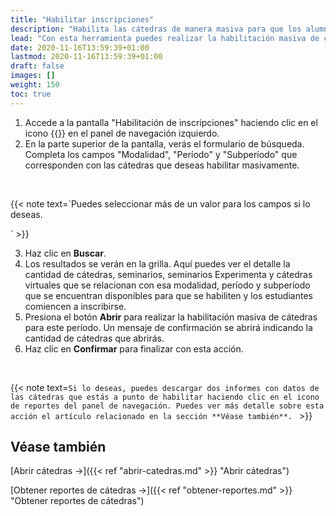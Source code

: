 ```yaml
---
title: "Habilitar inscripciones"
description: "Habilita las cátedras de manera masiva para que los alumnos puedan inscribirse."
lead: "Con esta herramienta puedes realizar la habilitación masiva de cátedras para una modalidad, período y subperíodo de manera fácil y rápida. Una vez que estas cátedras estén abiertas para un período, los estudiantes podrán comenzar a inscribirse en ellas."
date: 2020-11-16T13:59:39+01:00
lastmod: 2020-11-16T13:59:39+01:00
draft: false
images: []
weight: 150
toc: true
---
```


1. Accede a la pantalla "Habilitación de inscripciones" haciendo clic en el icono {{<inline-icon image="calendar.png" alt="calendar icon">}} en el panel de navegación izquierdo. 
1. En la parte superior de la pantalla, verás el formulario de búsqueda. Completa los campos "Modalidad", "Período" y "Subperíodo" que corresponden con las cátedras que deseas habilitar masivamente.
<br>

{{< note text=`Puedes seleccionar más de un valor para los campos si lo deseas.

` >}}
<br>

3. Haz clic en **Buscar**.
4. Los resultados se verán en la grilla. Aquí puedes ver el detalle la cantidad de cátedras, seminarios, seminarios Experimenta y cátedras virtuales que se relacionan con esa modalidad, período y subperíodo que se encuentran disponibles para que se habiliten y los estudiantes comiencen a inscribirse.
5. Presiona el botón **Abrir** para realizar la habilitación masiva de cátedras para este período. Un mensaje de confirmación se abrirá indicando la cantidad de cátedras que abrirás. 
6. Haz clic en **Confirmar** para finalizar con esta acción.
<br>

{{< note text=`Si lo deseas, puedes descargar dos informes con datos de las cátedras que estás a punto de habilitar haciendo clic en el icono de reportes del panel de navegación. Puedes ver más detalle sobre esta acción el artículo relacionado en la sección **Véase también**.
` >}}
<br>

## Véase también

[Abrir cátedras →]({{< ref "abrir-catedras.md" >}} "Abrir cátedras")

[Obtener reportes de cátedras →]({{< ref "obtener-reportes.md" >}} "Obtener reportes de cátedras")
